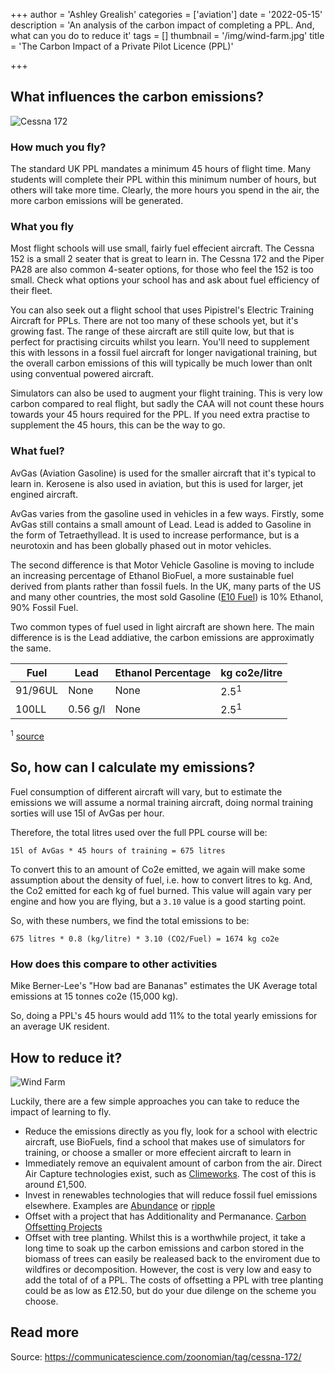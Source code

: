 +++
author = 'Ashley Grealish'
categories = ['aviation']
date = '2022-05-15'
description = 'An analysis of the carbon impact of completing a PPL. And, what can you do to reduce it'
tags = []
thumbnail = '/img/wind-farm.jpg'
title = 'The Carbon Impact of a Private Pilot Licence (PPL)'

+++

## What influences the carbon emissions?
![Cessna 172](/img/cessna-172.jpg)

### How much you fly?
The standard UK PPL mandates a minimum 45 hours of flight time. Many students will complete their PPL within this minimum number of hours, but others will take more time. Clearly, the more hours you spend in the air, the more carbon emissions will be generated.


### What you fly
Most flight schools will use small, fairly fuel effecient aircraft. The Cessna 152 is a small 2 seater that is great to learn in. The Cessna 172 and the Piper PA28 are also common 4-seater options, for those who feel the 152 is too small. Check what options your school has and ask about fuel efficiency of their fleet.

You can also seek out a flight school that uses Pipistrel's Electric Training Aircraft for PPLs. There are not too many of these schools yet, but it's growing fast. The range of these aircraft are still quite low, but that is perfect for practising circuits whilst you learn. You'll need to supplement this with lessons in a fossil fuel aircraft for longer navigational training, but the overall carbon emissions of this will typically be much lower than onlt using conventual powered aircraft.

Simulators can also be used to augment your flight training. This is very low carbon compared to real flight, but sadly the CAA will not count these hours towards your 45 hours required for the PPL. If you need extra practise to supplement the 45 hours, this can be the way to go.


### What fuel?

AvGas (Aviation Gasoline) is used for the smaller aircraft that it's typical to learn in. Kerosene is also used in aviation, but this is used for larger, jet engined aircraft.

AvGas varies from the gasoline used in vehicles in a few ways. Firstly, some AvGas still contains a small amount of Lead. Lead is added to Gasoline in the form of Tetraethyllead. It is used to increase performance, but is a neurotoxin and has been globally phased out in motor vehicles.

The second difference is that Motor Vehicle Gasoline is moving to include an increasing percentage of Ethanol BioFuel, a more sustainable fuel derived from plants rather than fossil fuels. In the UK, many parts of the US and many other countries, the most sold Gasoline ([E10 Fuel](https://en.wikipedia.org/wiki/Common_ethanol_fuel_mixtures#E10_or_less)) is 10% Ethanol, 90% Fossil Fuel.

Two common types of fuel used in light aircraft are shown here. The main difference is is the Lead addiative, the carbon emissions are approximatly the same.

|  Fuel    |  Lead    | Ethanol Percentage  | kg co2e/litre  |
|----------|----------|---------------------|----------------|
| 91/96UL  | None     | None                | 2.5<sup>1</sup>|
| 100LL    | 0.56 g/l | None                | 2.5<sup>1</sup>|

<sup>1</sup> [source](https://www.verifavia.com/greenhouse-gas-verification/fq-how-are-aircraft-co2-emissions-calculated-11.php)


## So, how can I calculate my emissions?

Fuel consumption of different aircraft will vary, but to estimate the emissions we will assume a normal training aircraft, doing normal training sorties will use 15l of AvGas per hour.

Therefore, the total litres used over the full PPL course will be:

`15l of AvGas * 45 hours of training = 675 litres`

To convert this to an amount of Co2e emitted, we again will make some assumption about the density of fuel, i.e. how to convert litres to kg. And, the Co2 emitted for each kg of fuel burned. This value will again vary per engine and how you are flying, but a `3.10` value is a good starting point.

So, with these numbers, we find the total emissions to be:

`675 litres * 0.8 (kg/litre) * 3.10 (CO2/Fuel) = 1674 kg co2e`


### How does this compare to other activities

Mike Berner-Lee's "How bad are Bananas" estimates the UK Average total emissions at 15 tonnes co2e (15,000 kg).

So, doing a PPL's 45 hours would add 11% to the total yearly emissions for an average UK resident.


## How to reduce it?
![Wind Farm](/img/wind-farm.jpg)

Luckily, there are a few simple approaches you can take to reduce the impact of learning to fly.

- Reduce the emissions directly as you fly, look for a school with electric aircraft, use BioFuels, find a school that makes use of simulators for training, or choose a smaller or more effecient aircraft to learn in
- Immediately remove an equivalent amount of carbon from the air. Direct Air Capture technologies exist, such as [Climeworks](https://climeworks.com/). The cost of this is around £1,500.
- Invest in renewables technologies that will reduce fossil fuel emissions elsewhere. Examples are [Abundance](https://www.abundanceinvestment.com/) or [ripple](https://rippleenergy.com/)
- Offset with a project that has Additionality and Permanance. [Carbon Offsetting Projects](https://www.vox.com/2020/2/27/20994118/carbon-offset-climate-change-net-zero-neutral-emissions)  
- Offset with tree planting. Whilst this is a worthwhile project, it take a long time to soak up the carbon emissions and carbon stored in the biomass of trees can easily be realeased back to the enviroment due to wildfires or decomposition. However, the cost is very low and easy to add the total of of a PPL. The costs of offsetting a PPL with tree planting could be as low as £12.50, but do your due dilenge on the scheme you choose.

## Read more
Source: https://communicatescience.com/zoonomian/tag/cessna-172/